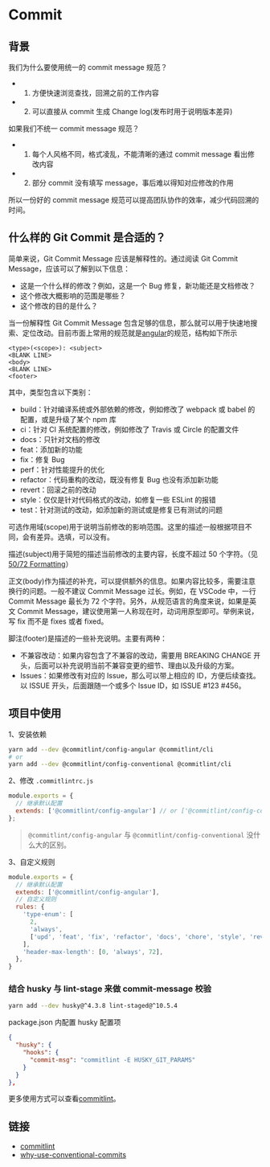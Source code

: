 # Commit

## 背景

我们为什么要使用统一的 commit message 规范？

- 1. 方便快速浏览查找，回溯之前的工作内容
- 2. 可以直接从 commit 生成 Change log(发布时用于说明版本差异)

如果我们不统一 commit message 规范？

- 1. 每个人风格不同，格式凌乱，不能清晰的通过 commit message 看出修改内容
- 2. 部分 commit 没有填写 message，事后难以得知对应修改的作用

所以一份好的 commit message 规范可以提高团队协作的效率，减少代码回溯的时间。

## 什么样的 Git Commit 是合适的？

简单来说，Git Commit Message 应该是解释性的。通过阅读 Git Commit Message，应该可以了解到以下信息：

- 这是一个什么样的修改？例如，这是一个 Bug 修复，新功能还是文档修改？
- 这个修改大概影响的范围是哪些？
- 这个修改的目的是什么？

当一份解释性 Git Commit Message 包含足够的信息，那么就可以用于快速地搜索、定位改动。目前市面上常用的规范就是[angular](https://docs.google.com/document/d/1QrDFcIiPjSLDn3EL15IJygNPiHORgU1_OOAqWjiDU5Y/edit#)的规范，结构如下所示

```text
<type>(<scope>): <subject>
<BLANK LINE>
<body>
<BLANK LINE>
<footer>
```

其中，类型包含以下类别：

- build：针对编译系统或外部依赖的修改，例如修改了 webpack 或 babel 的配置，或是升级了某个 npm 库
- ci：针对 CI 系统配置的修改，例如修改了 Travis 或 Circle 的配置文件
- docs：只针对文档的修改
- feat：添加新的功能
- fix：修复 Bug
- perf：针对性能提升的优化
- refactor：代码重构的改动，既没有修复 Bug 也没有添加新功能
- revert：回滚之前的改动
- style：仅仅是针对代码格式的改动，如修复一些 ESLint 的报错
- test：针对测试的改动，如添加新的测试或是修复已有测试的问题

可选作用域(scope)用于说明当前修改的影响范围。这里的描述一般根据项目不同，会有差异。选填，可以没有。

描述(subject)用于简短的描述当前修改的主要内容，长度不超过 50 个字符。（见 [50/72 Formatting](https://stackoverflow.com/questions/2290016/git-commit-messages-50-72-formatting)）

正文(body)作为描述的补充，可以提供额外的信息。如果内容比较多，需要注意换行的问题。一般不建议 Commit Message 过长。例如，在 VSCode 中，一行 Commit Message 最长为 72 个字符。另外，从规范语言的角度来说，如果是英文 Commit Message，建议使用第一人称现在时，动词用原型即可。举例来说，写 fix 而不是 fixes 或者 fixed。

脚注(footer)是描述的一些补充说明。主要有两种：

- 不兼容改动：如果内容包含了不兼容的改动，需要用 BREAKING CHANGE 开头，后面可以补充说明当前不兼容变更的细节、理由以及升级的方案。
- Issues：如果修改有对应的 Issue，那么可以带上相应的 ID，方便后续查找。以 ISSUE 开头，后面跟随一个或多个 Issue ID，如 ISSUE #123 #456。

## 项目中使用

1、安装依赖

```bash
yarn add --dev @commitlint/config-angular @commitlint/cli
# or
yarn add --dev @commitlint/config-conventional @commitlint/cli
```

2、修改 `.commitlintrc.js`

```js filename=".commitlintrc.js"
module.exports = {
  // 继承默认配置
  extends: ['@commitlint/config-angular'] // or ['@commitlint/config-conventional']
};
```

> `@commitlint/config-angular` 与 `@commitlint/config-conventional` 没什么大的区别。

3、自定义规则

```js filename=".commitlintrc.js"
module.exports = {
  // 继承默认配置
  extends: ['@commitlint/config-angular'],
  // 自定义规则
  rules: {
    'type-enum': [
      2,
      'always',
      ['upd', 'feat', 'fix', 'refactor', 'docs', 'chore', 'style', 'revert'],
    ],
    'header-max-length': [0, 'always', 72],
  },
}
```

### 结合 husky 与 lint-stage 来做 commit-message 校验

```bash
yarn add --dev husky@^4.3.8 lint-staged@^10.5.4
```

package.json 内配置 husky 配置项

```json filename="package.json" {4}
{
  "husky": {
    "hooks": {
      "commit-msg": "commitlint -E HUSKY_GIT_PARAMS"
    }
  }
},
```

更多使用方式可以查看[commitlint](https://github.com/conventional-changelog/commitlint)。

## 链接

- [commitlint](https://github.com/conventional-changelog/commitlint)
- [why-use-conventional-commits](https://www.conventionalcommits.org/en/v1.0.0-beta.2/#why-use-conventional-commits)

